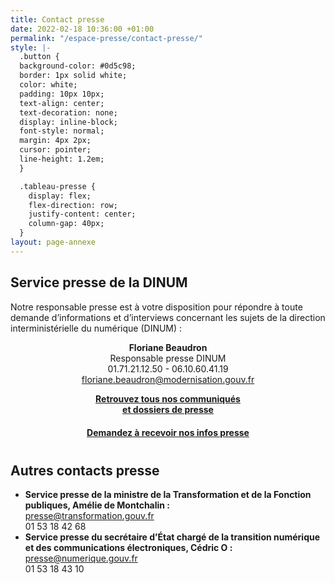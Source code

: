 ```yaml
---
title: Contact presse
date: 2022-02-18 10:36:00 +01:00
permalink: "/espace-presse/contact-presse/"
style: |-
  .button {
  background-color: #0d5c98;
  border: 1px solid white;
  color: white;
  padding: 10px 10px;
  text-align: center;
  text-decoration: none;
  display: inline-block;
  font-style: normal;
  margin: 4px 2px;
  cursor: pointer;
  line-height: 1.2em;
  }

  .tableau-presse {
    display: flex;
    flex-direction: row;
    justify-content: center;
    column-gap: 40px;
  }
layout: page-annexe
---
```


<h2>Service presse de la DINUM</h2>
<p>Notre responsable presse est à votre disposition pour répondre à toute demande d’informations et d’interviews concernant les sujets de la direction interministérielle du numérique (DINUM) :</p>
<div class="tableau-presse"><aside><div align="center"><p><b>Floriane Beaudron</b>
<br>Responsable presse DINUM
<br>01.71.21.12.50 - 06.10.60.41.19
<br><a href="mailto:floriane.beaudron@modernisation.gouv.fr">floriane.beaudron@modernisation.gouv.fr</a></p></div>
</aside>
<aside><div align="center" style="margin-bottom: 20px"><a href="/espace-presse/" class="button"><b>Retrouvez tous nos communiqués <br>et dossiers de presse</b></a> </div>

<div align="center" style="margin-bottom: 40px"><a href="mailto:floriane.beaudron@modernisation.gouv.fr?subject=Demande d’inscription au listing presse de la DINUM&body=Bonjour,%0D%0AJe souhaite être référencé dans le listing presse de la direction interministérielle du numérique et recevoir toutes les actualités presse et invitations.%0D%0AJe suis [FONCTION] pour [MEDIA(s)] et m’intéresse particulièrement aux sujets suivants : [SUJET 1, SUJET 2, SUJET 3...].%0D%0ACordialement,%0D%0A[Prénom NOM - Coordonnées courriel et téléphonique]" class="button"><b>Demandez à recevoir nos infos presse</b></a></div></aside></div>


<h2>Autres contacts presse</h2>
<ul><li><b>Service presse de la ministre de la Transformation et de la Fonction publiques, Amélie de Montchalin :</b>
<br><a href="mailto:presse@transformation.gouv.fr">presse@transformation.gouv.fr</a>
<br>01 53 18 42 68</li>

<li><b>Service presse du secrétaire d’État chargé de la transition numérique et des communications électroniques, Cédric O :</b>
<br><a href="mailto:presse@numerique.gouv.fr">presse@numerique.gouv.fr</a>
<br>01 53 18 43 10</li></ul>
<br>
<br>

